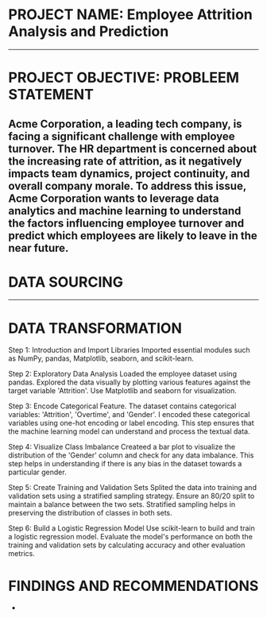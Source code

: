 # PROJECT NAME: Employee Attrition Analysis and Prediction
----
# PROJECT OBJECTIVE: PROBLEEM STATEMENT
Acme Corporation, a leading tech company, is facing a significant challenge with employee turnover. The HR department is concerned about the increasing rate of attrition, as it negatively impacts team dynamics, project continuity, and overall company morale. To address this issue, Acme Corporation wants to leverage data analytics and machine learning to understand the factors influencing employee turnover and predict which employees are likely to leave in the near future.
----
# DATA SOURCING

----
# DATA TRANSFORMATION
Step 1: Introduction and Import Libraries
Imported essential modules such as NumPy, pandas, Matplotlib, seaborn, and scikit-learn.

Step 2: Exploratory Data Analysis
Loaded the employee dataset using pandas. Explored the data visually by plotting various features against the target variable 'Attrition'. Use Matplotlib and seaborn for visualization.

Step 3: Encode Categorical Feature. 
The dataset contains categorical variables: 'Attrition', 'Overtime', and 'Gender'. I encoded these categorical variables using one-hot encoding or label encoding. This step ensures that the machine learning model can understand and process the textual data.

Step 4: Visualize Class Imbalance
Createed a bar plot to visualize the distribution of the 'Gender' column and check for any data imbalance. This step helps in understanding if there is any bias in the dataset towards a particular gender.

Step 5: Create Training and Validation Sets
Splited the data into training and validation sets using a stratified sampling strategy. Ensure an 80/20 split to maintain a balance between the two sets. Stratified sampling helps in preserving the distribution of classes in both sets.

Step 6: Build a Logistic Regression Model
Use scikit-learn to build and train a logistic regression model. Evaluate the model's performance on both the training and validation sets by calculating accuracy and other evaluation metrics.


# FINDINGS AND RECOMMENDATIONS
-

